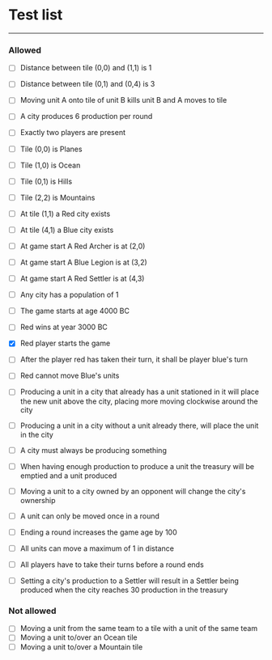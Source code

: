 # Test list
---


### Allowed
- [ ] Distance between tile (0,0) and (1,1) is 1
- [ ] Distance between tile (0,1) and (0,4) is 3
- [ ] Moving unit A onto tile of unit B kills unit B and A moves to tile
- [ ] A city produces 6 production per round
- [ ] Exactly two players are present
- [ ] Tile (0,0) is Planes
- [ ] Tile (1,0) is Ocean
- [ ] Tile (0,1) is Hills
- [ ] Tile (2,2) is Mountains
- [ ] At tile (1,1) a Red city exists
- [ ] At tile (4,1) a Blue city exists
- [ ] At game start A Red Archer is at (2,0)
- [ ] At game start A Blue Legion is at (3,2)
- [ ] At game start A Red Settler is at (4,3)
- [ ] Any city has a population of 1
- [ ] The game starts at age 4000 BC
- [ ] Red wins at year 3000 BC
- [x] Red player starts the game
- [ ] After the player red has taken their turn, it shall be player blue's turn
- [ ] Red cannot move Blue's units
- [ ] Producing a unit in a city that already has a unit stationed in it will place the new unit above the city, placing more moving clockwise around the city
- [ ] Producing a unit in a city without a unit already there, will place the unit in the city
- [ ] A city must always be producing something
- [ ] When having enough production to produce a unit the treasury will be emptied and a unit produced
- [ ] Moving a unit to a city owned by an opponent will change the city's ownership
- [ ] A unit can only be moved once in a round
- [ ] Ending a round increases the game age by 100
- [ ] All units can move a maximum of 1 in distance
- [ ] All players have to take their turns before a round ends
- [ ] Setting a city's production to a Settler will result in a Settler being produced when the city reaches 30 production in the treasury


### Not allowed
- [ ] Moving a unit from the same team to a tile with a unit of the same team
- [ ] Moving a unit to/over an Ocean tile
- [ ] Moving a unit to/over a Mountain tile